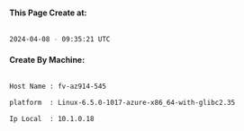 
   
#### This Page Create at:

```bash

2024-04-08 - 09:35:21 UTC

```

#### Create By Machine:

```bash

Host Name : fv-az914-545

platform  : Linux-6.5.0-1017-azure-x86_64-with-glibc2.35

Ip Local  : 10.1.0.18

```

